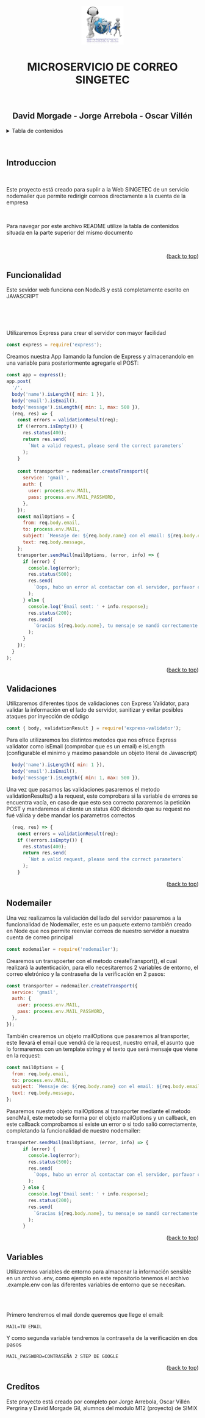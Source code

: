 <a name="readme-top"></a>

<br />

<br />
<div align="center">
  <a href="https://github.com/DavidMorgade/Web-Empresa-SIMIXM12">
    <img src="./screenshots/Logo.jpg" alt="Logo" height="100">
  </a>
  
<br />

<h1 align="center">MICROSERVICIO DE CORREO SINGETEC</h1>

<br />

  <h2 align="center">
    David Morgade - Jorge Arrebola - Oscar Villén
  </h2>
  
</div>

<!-- TABLE OF CONTENTS -->
<details>
  <summary>Tabla de contenidos</summary>
  <ol>
    <li><a href="#introduccion">Introducción</a></li>
    <li><a href="#funcionalidad">¿Cómo Funciona?</a></li>
    <li><a href="#nodemailer">Nodemailer</a></li>
    <li><a href="#variables">Variables de Entorno</a></li>
    <li><a href="#creditos">Creditos</a></li>
  </ol>
</details>

<br/>
<br/>

## Introduccion

   <br/>
    <p>Este proyecto está creado para suplir a la Web SINGETEC de un servicio nodemailer que permite redirigir correos directamente a la cuenta de la empresa</p>
   <br/>
    <p>Para navegar por este archivo README utilize la tabla de contenidos situada en la parte superior del mismo documento</p>
   <br/>

<p align="right">(<a href="#readme-top">back to top</a>)</p>

## Funcionalidad

<p>Este sevidor web funciona con NodeJS y está completamente escrito en JAVASCRIPT</p>
</br>
</br>
</br>
<p>Utilizaremos Express para crear el servidor con mayor facilidad</p>

```js
const express = require('express');
```

<p>Creamos nuestra App llamando la funcion de Express y almacenandolo en una variable para posteriormente agregarle el POST:</p>

```js
const app = express();
app.post(
  '/',
  body('name').isLength({ min: 1 }),
  body('email').isEmail(),
  body('message').isLength({ min: 1, max: 500 }),
  (req, res) => {
    const errors = validationResult(req);
    if (!errors.isEmpty()) {
      res.status(400);
      return res.send(
        `Not a valid request, please send the correct parameters`
      );
    }

    const transporter = nodemailer.createTransport({
      service: 'gmail',
      auth: {
        user: process.env.MAIL,
        pass: process.env.MAIL_PASSWORD,
      },
    });
    const mailOptions = {
      from: req.body.email,
      to: process.env.MAIL,
      subject: `Mensaje de: ${req.body.name} con el email: ${req.body.email}`,
      text: req.body.message,
    };
    transporter.sendMail(mailOptions, (error, info) => {
      if (error) {
        console.log(error);
        res.status(500);
        res.send(
          `Oops, hubo un error al contactar con el servidor, porfavor contacte con nososotros a: ${mailOptions.to}`
        );
      } else {
        console.log('Email sent: ' + info.response);
        res.status(200);
        res.send(
          `Gracias ${req.body.name}, tu mensaje se mandó correctamente a: ${mailOptions.to}. ¡Intentaremos ponernos en contacto contigo lo más pronto posible!`
        );
      }
    });
  }
);
```

<p align="right">(<a href="#readme-top">back to top</a>)</p>

## Validaciones

<p>Utilizaremos diferentes tipos de validaciones con Express Validator, para validar la información en el lado de servidor, sanitizar y evitar posibles ataques por inyección de código</p>

```js
const { body, validationResult } = require('express-validator');
```

<p>Para ello utilizaremos los distintos metodos que nos ofrece Express validator como isEmail (comprobar que es un email) e isLength (configurable el minimo y maximo pasandole un objeto literal de Javascript)</p>

```js
  body('name').isLength({ min: 1 }),
  body('email').isEmail(),
  body('message').isLength({ min: 1, max: 500 }),
```

<p>Una vez que pasamos las validaciones pasaremos el metodo validationResults() a la request, este comprobara si la variable de errores se encuentra vacía, en caso de que esto sea correcto pararemos la petición POST y mandaremos al cliente un status 400 diciendo que su request no fué válida y debe mandar los parametros correctos</p>

```js
  (req, res) => {
    const errors = validationResult(req);
    if (!errors.isEmpty()) {
      res.status(400);
      return res.send(
        `Not a valid request, please send the correct parameters`
      );
    }
```

<p align="right">(<a href="#readme-top">back to top</a>)</p>

## Nodemailer

<p>Una vez realizamos la validación del lado del servidor pasaremos a la funcionalidad de Nodemailer, este es un paquete externo también creado en Node que nos permite reenviar correos de nuestro servidor a nuestra cuenta de correo principal</p>

```js
const nodemailer = require('nodemailer');
```

<p>Crearemos un transpoerter con el metodo createTransport(), el cual realizará la autenticación, para ello necesitaremos 2 variables de entorno, el correo eletrónico y la contraseña de la verificación en 2 pasos:</p>

```js
const transporter = nodemailer.createTransport({
  service: 'gmail',
  auth: {
    user: process.env.MAIL,
    pass: process.env.MAIL_PASSWORD,
  },
});
```

<p>También crearemos un objeto mailOptions que pasaremos al transporter, este llevará el email que vendrá de la request, nuestro email, el asunto que lo formaremos con un template string y el texto que será mensaje que viene en la request:</p>

```js
const mailOptions = {
  from: req.body.email,
  to: process.env.MAIL,
  subject: `Mensaje de: ${req.body.name} con el email: ${req.body.email}`,
  text: req.body.message,
};
```

<p>Pasaremos nuestro objeto mailOptions al transporter mediante el metodo sendMail, este metodo se forma por el objeto mailOptions y un callback, en este callback comprobamos si existe un error o si todo salió correctamente, completando la funcionalidad de nuestro nodemailer:</p>

```js
transporter.sendMail(mailOptions, (error, info) => {
      if (error) {
        console.log(error);
        res.status(500);
        res.send(
          `Oops, hubo un error al contactar con el servidor, porfavor contacte con nososotros a: ${mailOptions.to}`
        );
      } else {
        console.log('Email sent: ' + info.response);
        res.status(200);
        res.send(
          `Gracias ${req.body.name}, tu mensaje se mandó correctamente a: ${mailOptions.to}. ¡Intentaremos ponernos en contacto contigo lo más pronto posible!`
        );
      }
```

<p align="right">(<a href="#readme-top">back to top</a>)</p>

## Variables

<p>Utilizaremos variables de entorno para almacenar la información sensible en un archivo .env, como ejemplo en este repositorio tenemos el archivo .example.env con las diferentes variables de entorno que se necesitan.</p>

</br>
</br>

<p>Primero tendremos el mail donde queremos que llege el email:</p>

```
MAIL=TU EMAIL
```

<p>Y como segunda variable tendremos la contraseña de la verificación en dos pasos</p>

```
MAIL_PASSWORD=CONTRASEÑA 2 STEP DE GOOGLE
```

<p align="right">(<a href="#readme-top">back to top</a>)</p>

## Creditos

<p>Este proyecto está creado por completo por Jorge Arrebola, Oscar Villén Pergrina y David Morgade Gil, alumnos del modulo M12 (proyecto) de SIMIX</p>
